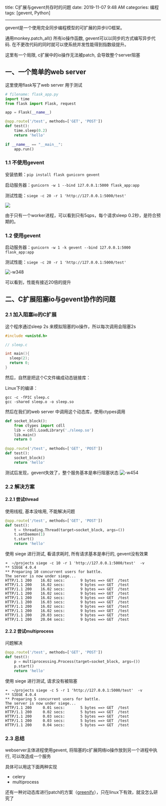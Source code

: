 title: C扩展与gevent共存时的问题
date: 2019-11-07 9:48 AM
categories: 编程
tags: [gevent, Python] 

----
 
gevent是一个使用完全同步编程模型的可扩展的异步I/O框架。

通用monkey.patch_all() 所有io操作函数, gevent可以以同步的方式编写异步代码. 在不更改代码的同时就可以使系统并发性能得到指数级提升。

这里有一个局限, c扩展中的io操作无法被patch, 会导致整个server阻塞

<!--more-->

## 一、一个简单的web server
这里使用flask写了web server 用于测试
```python
# filename: flask_app.py
import time 
from flask import Flask, request

app = Flask(__name__)

@app.route('/test', methods=['GET', 'POST'])
def test():
    time.sleep(0.2)
    return 'hello'
    
if __name__ == "__main__":
    app.run()
```

### 1.1 不使用gevent
安装依赖：`pip install flask gunicorn gevent`

启动服务器：`gunicorn -w 1 --bind 127.0.0.1:5000 flask_app:app`

测试性能：`siege -c 20 -r 1 'http://127.0.0.1:5000/test'` 

![](http://image.runjf.com/mweb/2019-11-07-15731309158635.jpg)

由于只有一个worker进程，可以看到只有5qps，每个请求sleep 0.2秒，是符合预期的。

### 1.2 使用gevent
启动服务器：`gunicorn -w 1 -k gevent --bind 127.0.0.1:5000 flask_app:app`

测试性能：`siege -c 20 -r 1 'http://127.0.0.1:5000/test'` 

![-w348](http://image.runjf.com/mweb/2019-11-07-15731311981620.jpg)

可以看到，性能有接近20倍的提升

## 二、C扩展阻塞io与gevent协作的问题
### 2.1 加入阻塞io的C扩展
这个程序通过sleep 2s 来模拟阻塞的io操作，所以每次调用会阻塞2s

```c
#include <unistd.h>

// sleep.c 

int main(){
  sleep(2);
  return 0;
}
```

然后，自然是把这个C文件编成动态链接库：

Linux下的编译：

```shell
gcc -c -fPIC sleep.c
gcc -shared sleep.o -o sleep.so
```

然后在我们的web server 中调用这个动态库，使用ctypes调用

```python
def socket_block():
    from ctypes import cdll
    lib = cdll.LoadLibrary('./sleep.so')
    lib.main()
    return 0
    
@app.route('/test', methods=['GET', 'POST'])
def test():
    socket_block()
    return 'hello'
```

测试后发现，gevent失效了，整个服务基本是串行阻塞状态
![-w454](http://image.runjf.com/mweb/2019-11-07-15731339898524.jpg)


### 2.2 解决方案
#### 2.2.1 尝试thread
使用线程, 基本没啥用, 不能解决问题

```python
@app.route('/test', methods=['GET', 'POST'])
def test():
    t = threading.Thread(target=socket_block, args=())
    t.setDaemon(1)
    t.start()
    return 'hello'
```

使用 siege 进行测试, 看请求耗时, 所有请求基本是串行的, gevent没有效果
```
➜  ~/projects siege -c 10 -r 1 'http://127.0.0.1:5000/test'  -v
** SIEGE 4.0.4
** Preparing 10 concurrent users for battle.
The server is now under siege...
HTTP/1.1 200    16.02 secs:       9 bytes ==> GET  /test
HTTP/1.1 200    16.02 secs:       9 bytes ==> GET  /test
HTTP/1.1 200    16.02 secs:       9 bytes ==> GET  /test
HTTP/1.1 200    16.02 secs:       9 bytes ==> GET  /test
HTTP/1.1 200    16.02 secs:       9 bytes ==> GET  /test
HTTP/1.1 200    16.03 secs:       9 bytes ==> GET  /test
HTTP/1.1 200    16.02 secs:       9 bytes ==> GET  /test
HTTP/1.1 200    16.02 secs:       9 bytes ==> GET  /test
HTTP/1.1 200    20.03 secs:       9 bytes ==> GET  /test
HTTP/1.1 200    20.04 secs:       9 bytes ==> GET  /test
```

#### 2.2.2 尝试multiprocess
问题解决

```python
@app.route('/test', methods=['GET', 'POST'])
def test():
    p = multiprocessing.Process(target=socket_block, args=())
    p.start()
    return 'hello'
```

使用 siege 进行测试, 请求没有被阻塞

```    
➜  ~/projects siege -c 5 -r 1 'http://127.0.0.1:5000/test'  -v
** SIEGE 4.0.4
** Preparing 5 concurrent users for battle.
The server is now under siege...
HTTP/1.1 200     0.01 secs:       5 bytes ==> GET  /test
HTTP/1.1 200     0.02 secs:       5 bytes ==> GET  /test
HTTP/1.1 200     0.03 secs:       5 bytes ==> GET  /test
HTTP/1.1 200     0.03 secs:       5 bytes ==> GET  /test
HTTP/1.1 200     0.04 secs:       5 bytes ==> GET  /test
```

### 2.3 总结
webserver主体进程使用gevent, 将阻塞的c扩展网络io操作放到另一个进程中执行, 可以改造成一个服务

具体可以用这下面两种实现
- celery
- multiprocess

还有一种对动态库进行patch的方案（[greenify](https://github.com/douban/greenify)），只在linux下有效，就没怎么研究了